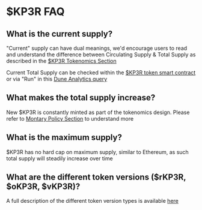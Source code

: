 # $KP3R FAQ

## What is the current supply?

"Current" supply can have dual meanings, we'd encourage users to read and understand the difference between Circulating Supply & Total Supply as described in the [$KP3R Tokenomics Section](usdkp3r-tokenomics.md)

Current Total Supply can be checked within the [$KP3R token smart contract](https://etherscan.io/token/0x1ceb5cb57c4d4e2b2433641b95dd330a33185a44) or via "Run" in this [Dune Analytics query](https://dune.com/queries/1265393)

## What makes the total supply increase?

New $KP3R is constantly minted as part of the tokenomics design. Please refer to [Montary Policy Section](usdkp3r-tokenomics.md#monetary-policy) to understand more

## What is the maximum supply?

$KP3R has no hard cap on maximum supply, similar to Ethereum, as such total supply will steadily increase over time

## What are the different token versions ($rKP3R, $oKP3R, $vKP3R)?

A full description of the different token version types is available [here](understanding-usdkp3r.md#token-versions-explained)
